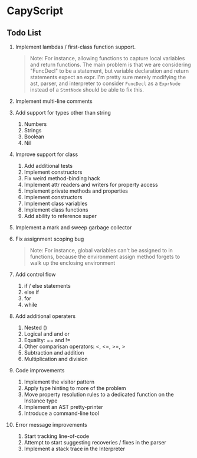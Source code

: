 # CapyScript

## Todo List

1. Implement lambdas / first-class function support. 

    > Note: For instance, allowing functions to capture local variables and return functions. The main problem is that we are considering "FuncDecl" to be a statement, but variable declaration and return statements expect an expr. I'm pretty sure merely modifying the ast, parser, and interpreter to consider  `FuncDecl` as a `ExprNode` instead of a `StmtNode` should be able to fix this.

1. Implement multi-line comments

1. Add support for types other than string

    1. Numbers
    1. Strings
    1. Boolean
    1. Nil

1. Improve support for class

    1. Add additional tests
    1. Implement constructors
    1. Fix weird method-binding hack
    1. Implement attr readers and writers for property access
    1. Implement private methods and properties
    1. Implement constructors
    1. Implement class variables
    1. Implement class functions
    1. Add ability to reference super

1. Implement a mark and sweep garbage collector

1. Fix assignment scoping bug

    > Note: For instance, global variables can't be assigned to in functions, because the environment assign method forgets to walk up the enclosing environment

1. Add control flow

    1. if / else statements
    2. else if
    3. for
    4. while

1. Add additional operaters

    1. Nested ()
    1. Logical and and or
    1. Equality: == and !=
    1. Other comparisan operators: <, <=, >=, >
    1. Subtraction and addition
    1. Multiplication and division

1. Code improvements

    1. Implement the visitor pattern
    1. Apply type hinting to more of the problem
    1. Move property resolution rules to a dedicated function on the Instance type
    1. Implement an AST pretty-printer
    1. Introduce a command-line tool

1. Error message improvements

    1. Start tracking line-of-code
    1. Attempt to start suggesting recoveries / fixes in the parser
    1. Implement a stack trace in the Interpreter

